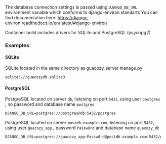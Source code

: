 The database connection settings  is passed using `DJANGO_DB_URL` environment variable which conforms to django-environ standarts 
You can find documentation here: https://django-environ.readthedocs.io/en/latest/#django-environ

Container build includes drivers for SQLite and PostgreSQL (psycopg2)

### Examples:  
#### SQLite
SQLite located in the same directory as guacozy_server manage.py
```
sqlite:///guacozydb.sqlite3
```
#### PostgreSQL
PostgreSQL located on server `db`, listening on port `5432`, using user `postgres` , no password and database name `postgres` 
```
DJANGO_DB_URL=postgres://postgres@db:5432/postgres
```

PostgreSQL located on server `postdb.example.com`, listening on port `5432`, using user `guacozy_app` , password `Passw0rd` and database name `guacozy_db` 
```
DJANGO_DB_URL=postgres://guacozy_app:Passw0rd@postdb.example.com:5432/guacozy_db
```
